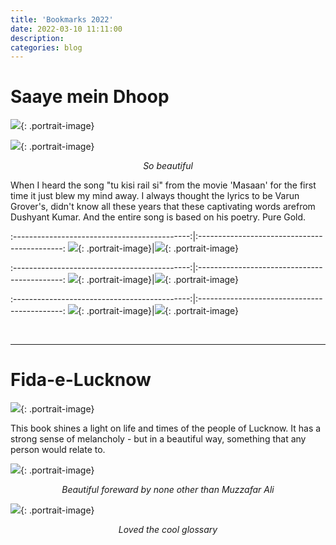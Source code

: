 ```yaml
---
title: 'Bookmarks 2022'
date: 2022-03-10 11:11:00
description:
categories: blog
---
```


# Saaye mein Dhoop

![]({{site.data.settings.basic_settings.cdn_url}}/blog/bookmarks2022/saayemeindhoop/IMG_4212.jpg){: .portrait-image}

![]({{site.data.settings.basic_settings.cdn_url}}/blog/bookmarks2022/saayemeindhoop/IMG_4213.jpg){: .portrait-image}
<center class="image-caption"><i>So beautiful</i></center>

When I heard the song "tu kisi rail si" from the movie 'Masaan' for the first time it just blew my mind away. I always thought the lyrics to be Varun Grover's, didn't know all these years that these captivating words arefrom Dushyant Kumar. And the entire song is based on his poetry. Pure Gold.

:--------------------------------------------:|:--------------------------------------------:
![]({{site.data.settings.basic_settings.cdn_url}}/blog/bookmarks2022/saayemeindhoop/IMG_4209.jpg){: .portrait-image}|![]({{site.data.settings.basic_settings.cdn_url}}/blog/bookmarks2022/saayemeindhoop/IMG_4215.jpg){: .portrait-image}

:--------------------------------------------:|:--------------------------------------------:
![]({{site.data.settings.basic_settings.cdn_url}}/blog/bookmarks2022/saayemeindhoop/IMG_4205.jpg){: .portrait-image}|![]({{site.data.settings.basic_settings.cdn_url}}/blog/bookmarks2022/saayemeindhoop/IMG_4208.jpg){: .portrait-image}

:--------------------------------------------:|:--------------------------------------------:
![]({{site.data.settings.basic_settings.cdn_url}}/blog/bookmarks2022/saayemeindhoop/IMG_4210.jpg){: .portrait-image}|![]({{site.data.settings.basic_settings.cdn_url}}/blog/bookmarks2022/saayemeindhoop/IMG_4214.jpg){: .portrait-image}

<br>
<hr>

# Fida-e-Lucknow

![]({{site.data.settings.basic_settings.cdn_url}}/blog/bookmarks2022/fidaelucknow/IMG_3210.jpg){: .portrait-image}

This book shines a light on life and times of the people of Lucknow. It has a strong sense of melancholy - but in a beautiful way, something that any person would relate to.

![]({{site.data.settings.basic_settings.cdn_url}}/blog/bookmarks2022/fidaelucknow/IMG_3211.jpg){: .portrait-image}
<center class="image-caption"><i>Beautiful foreward by none other than Muzzafar Ali</i></center>

![]({{site.data.settings.basic_settings.cdn_url}}/blog/bookmarks2022/fidaelucknow/IMG_3212.jpg){: .portrait-image}
<center class="image-caption"><i>Loved the cool glossary</i></center>


